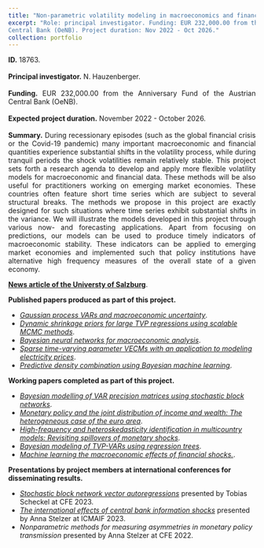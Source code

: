 ```yaml
---
title: "Non-parametric volatility modeling in macroeconomics and finance."
excerpt: "Role: principal investigator. Funding: EUR 232,000.00 from the Anniversary Fund of the Austrian
Central Bank (OeNB). Project duration: Nov 2022 - Oct 2026."
collection: portfolio
---
```

<p align="justify"> <b>ID.</b> 18763.
<br> <br>
<b>Principal investigator.</b> N. Hauzenberger.
<br> <br>
<b>Funding.</b> EUR 232,000.00 from the Anniversary Fund of the Austrian
Central Bank (OeNB).
<br> <br>
<b>Expected project duration.</b> November 2022 - October 2026.
<br> <br>
<b>Summary.</b> During recessionary episodes (such as the global financial crisis or the Covid-19 pandemic) many important macroeconomic and financial quantities experience substantial shifts in the volatility process, while during tranquil periods the shock volatilities remain relatively stable. This project sets forth a research agenda to develop and apply more flexible volatility models for macroeconomic and financial data. These methods will be also useful for practitioners working on emerging market economies. These countries often feature short time series which are subject to several structural breaks. The methods we propose in this project are exactly designed for such situations where time series exhibit substantial shifts in the variance. We will illustrate the models developed in this project through various now- and forecasting applications. Apart from focusing on predictions, our models can be used to produce timely indicators of macroeconomic stability. These indicators can be applied to emerging market economies and implemented such that policy institutions have alternative high frequency measures of the overall state of a given economy.
</p>

[**News article of the Universty of Salzburg**](https://www.plus.ac.at/news/oesterreichische-nationalbank-funds-non-parametric-volatility-modeling-in-macroeconomics-and-finance-project-of-niko-hauzenberger/?lang=en&pgrp=281990&pg=283628&is_paged=7).

<b>Published papers produced as part of this project.</b> 

* [*Gaussian process VARs and macroeconomic uncertainty*](https://doi.org/10.1080/07350015.2024.2322089).
* [*Dynamic shrinkage priors for large TVP regressions using scalable MCMC methods*](https://doi.org/10.1515/snde-2022-0077).
* [*Bayesian neural networks for macroeconomic analysis*](https://doi.org/10.1016/j.jeconom.2024.105843).
* [*Sparse time-varying parameter VECMs with an application to modeling electricity prices*](https://doi.org/10.1016/j.ijforecast.2024.09.001).
* [*Predictive density combination using Bayesian machine learning*](https://doi.org/10.1111/iere.12759).


<b>Working papers completed as part of this project.</b>

* [*Bayesian modelling of VAR precision matrices using stochastic block networks*](https://arxiv.org/abs/2407.16349).
* [*Monetary policy and the joint distribution of income and wealth: The heterogeneous case of the euro area*](https://arxiv.org/abs/2304.14264).
* [*High-frequency and heteroskedasticity identification in multicountry models: Revisiting spillovers of monetary shocks*](https://arxiv.org/abs/1912.03158). 
* [*Bayesian modeling of TVP-VARs using regression trees*](https://arxiv.org/abs/2209.11970).
* [*Machine learning the macroeconomic effects of financial shocks.*](https://arxiv.org/abs/2412.07649).


<b>Presentations by project members at international conferences for disseminating results. </b> 

* [*Stochastic block network vector autoregressions*](https://www.dropbox.com/scl/fi/0fergf0kiybo5x6on8lhy/bvar_sbm.pdf?rlkey=p0ubbc9ewv6h5eibemso7oews&dl=0) presented by Tobias Scheckel at CFE 2023.
* [*The international effects of central bank information shocks*](https://arxiv.org/abs/1912.03158) presented by Anna Stelzer at ICMAIF 2023.
* *Nonparametric methods for measuring asymmetries in monetary policy transmission* presented by Anna Stelzer at CFE 2022.




